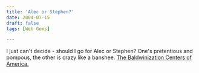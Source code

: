 ```yaml
---
title: 'Alec or Stephen?'
date: 2004-07-15
draft: false
tags: [Web Gems]

---
```


I just can't decide - should I go for Alec or Stephen? One's pretentious and pompous, the other is crazy like a banshee. [The Baldwinization Centers of America.](http://www.baldwinization.com/index.html)